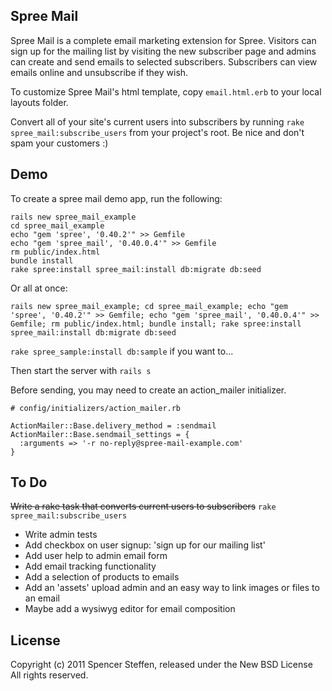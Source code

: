 Spree Mail
----------

Spree Mail is a complete email marketing extension for Spree. Visitors can sign up for the mailing list by visiting the new subscriber page and admins can create and send emails to selected subscribers. Subscribers can view emails online and unsubscribe if they wish.

To customize Spree Mail's html template, copy `email.html.erb` to your local layouts folder.

Convert all of your site's current users into subscribers by running `rake spree_mail:subscribe_users` from your project's root. Be nice and don't spam your customers :)


Demo
----

To create a spree mail demo app, run the following:
  
    rails new spree_mail_example 
    cd spree_mail_example 
    echo "gem 'spree', '0.40.2'" >> Gemfile 
    echo "gem 'spree_mail', '0.40.0.4'" >> Gemfile 
    rm public/index.html 
    bundle install 
    rake spree:install spree_mail:install db:migrate db:seed


Or all at once:

    rails new spree_mail_example; cd spree_mail_example; echo "gem 'spree', '0.40.2'" >> Gemfile; echo "gem 'spree_mail', '0.40.0.4'" >> Gemfile; rm public/index.html; bundle install; rake spree:install spree_mail:install db:migrate db:seed

`rake spree_sample:install db:sample` if you want to...

Then start the server with `rails s`


Before sending, you may need to create an action_mailer initializer.

    # config/initializers/action_mailer.rb

    ActionMailer::Base.delivery_method = :sendmail
    ActionMailer::Base.sendmail_settings = {
      :arguments => '-r no-reply@spree-mail-example.com'
    }


To Do
-----

<s>Write a rake task that converts current users to subscribers</s> `rake spree_mail:subscribe_users`

* Write admin tests 
* Add checkbox on user signup: 'sign up for our mailing list'
* Add user help to admin email form
* Add email tracking functionality
* Add a selection of products to emails
* Add an 'assets' upload admin and an easy way to link images or files to an email
* Maybe add a wysiwyg editor for email composition


License
-------

Copyright (c) 2011 Spencer Steffen, released under the New BSD License All rights reserved.